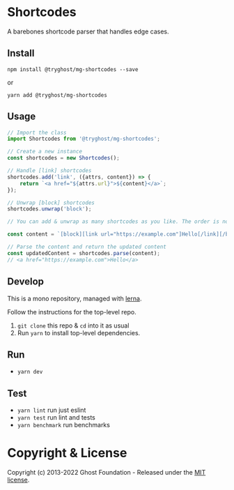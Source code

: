 # Shortcodes

A barebones shortcode parser that handles edge cases.

## Install

`npm install @tryghost/mg-shortcodes --save`

or

`yarn add @tryghost/mg-shortcodes`


## Usage

```js
// Import the class
import Shortcodes from '@tryghost/mg-shortcodes';

// Create a new instance
const shortcodes = new Shortcodes();

// Handle [link] shortcodes
shortcodes.add('link', ({attrs, content}) => {
    return `<a href="${attrs.url}">${content}</a>`;
});

// Unwrap [block] shortcodes
shortcodes.unwrap('block');

// You can add & unwrap as many shortcodes as you like. The order is not important.

const content = `[block][link url="https://example.com"]Hello[/link][/block]`;

// Parse the content and return the updated content
const updatedContent = shortcodes.parse(content);
// <a href="https://example.com">Hello</a>
```

## Develop

This is a mono repository, managed with [lerna](https://lernajs.io/).

Follow the instructions for the top-level repo.
1. `git clone` this repo & `cd` into it as usual
2. Run `yarn` to install top-level dependencies.


## Run

- `yarn dev`


## Test

- `yarn lint` run just eslint
- `yarn test` run lint and tests
- `yarn benchmark` run benchmarks


# Copyright & License

Copyright (c) 2013-2022 Ghost Foundation - Released under the [MIT license](LICENSE).
